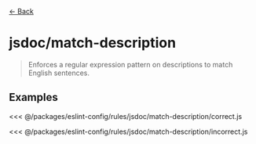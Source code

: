 [&#x2190; Back](./)
# jsdoc/match-description <badge text="warn" type="warn" vertical="middle"/>

> Enforces a regular expression pattern on descriptions to match English sentences.


## Examples

<code-highlight>
 
<div slot="correct">

<<< @/packages/eslint-config/rules/jsdoc/match-description/correct.js

</div>

 
<div slot="incorrect">

<<< @/packages/eslint-config/rules/jsdoc/match-description/incorrect.js

</div>

 
</code-highlight>

